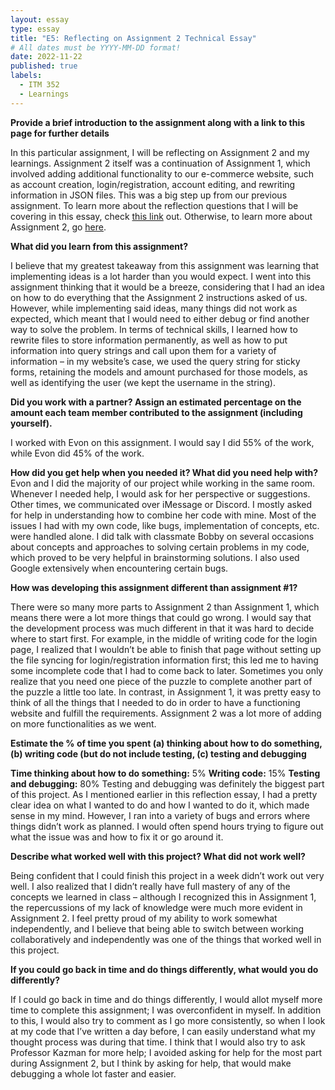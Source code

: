 ```yaml
---
layout: essay
type: essay
title: "E5: Reflecting on Assignment 2 Technical Essay"
# All dates must be YYYY-MM-DD format!
date: 2022-11-22
published: true
labels:
  - ITM 352
  - Learnings
---
```


**Provide a brief introduction to the assignment along with a link to this page for further details**

In this particular assignment, I will be reflecting on Assignment 2 and my learnings. Assignment 2 itself was a continuation of Assignment 1, which involved adding additional functionality to our e-commerce website, such as account creation, login/registration, account editing, and rewriting information in JSON files. This was a big step up from our previous assignment. To learn more about the reflection questions that I will be covering in this essay, check [this link](https://dport96.github.io/ITM352/morea/150.Assignment2/experience-Assignment2_retrospective.html) out. Otherwise, to learn more about Assignment 2, go [here](https://dport96.github.io/ITM352/morea/150.Assignment2/experience-Assignment2.html).

**What did you learn from this assignment?**

I believe that my greatest takeaway from this assignment was learning that implementing ideas is a lot harder than you would expect. I went into this assignment thinking that it would be a breeze, considering that I had an idea on how to do everything that the Assignment 2 instructions asked of us. However, while implementing said ideas, many things did not work as expected, which meant that I would need to either debug or find another way to solve the problem. In terms of technical skills, I learned how to rewrite files to store information permanently, as well as how to put information into query strings and call upon them for a variety of information – in my website’s case, we used the query string for sticky forms, retaining the models and amount purchased for those models, as well as identifying the user (we kept the username in the string).

**Did you work with a partner? Assign an estimated percentage on the amount each team member contributed to the assignment (including yourself).**

I worked with Evon on this assignment. I would say I did 55% of the work, while Evon did 45% of the work.

**How did you get help when you needed it? What did you need help with?**
Evon and I did the majority of our project while working in the same room. Whenever I needed help, I would ask for her perspective or suggestions. Other times, we communicated over iMessage or Discord. I mostly asked for help in understanding how to combine her code with mine. Most of the issues I had with my own code, like bugs, implementation of concepts, etc. were handled alone. I did talk with classmate Bobby on several occasions about concepts and approaches to solving certain problems in my code, which proved to be very helpful in brainstorming solutions. I also used Google extensively when encountering certain bugs.

**How was developing this assignment different than assignment #1?**

There were so many more parts to Assignment 2 than Assignment 1, which means there were a lot more things that could go wrong. I would say that the development process was much different in that it was hard to decide where to start first. For example, in the middle of writing code for the login page, I realized that I wouldn’t be able to finish that page without setting up the file syncing for login/registration information first; this led me to having some incomplete code that I had to come back to later. Sometimes you only realize that you need one piece of the puzzle to complete another part of the puzzle a little too late. In contrast, in Assignment 1, it was pretty easy to think of all the things that I needed to do in order to have a functioning website and fulfill the requirements. Assignment 2 was a lot more of adding on more functionalities as we went.

**Estimate the % of time you spent (a) thinking about how to do something, (b) writing code (but do not include testing, (c) testing and debugging**

**Time thinking about how to do something:** 5%
**Writing code:** 15%
**Testing and debugging:** 80%
Testing and debugging was definitely the biggest part of this project. As I mentioned earlier in this reflection essay, I had a pretty clear idea on what I wanted to do and how I wanted to do it, which made sense in my mind. However, I ran into a variety of bugs and errors where things didn’t work as planned. I would often spend hours trying to figure out what the issue was and how to fix it or go around it.

**Describe what worked well with this project? What did not work well?**

Being confident that I could finish this project in a week didn’t work out very well. I also realized that I didn’t really have full mastery of any of the concepts we learned in class – although I recognized this in Assignment 1, the repercussions of my lack of knowledge were much more evident in Assignment 2. I feel pretty proud of my ability to work somewhat independently, and I believe that being able to switch between working collaboratively and independently was one of the things that worked well in this project.

**If you could go back in time and do things differently, what would you do differently?**

If I could go back in time and do things differently, I would allot myself more time to complete this assignment; I was overconfident in myself. In addition to this, I would also try to comment as I go more consistently, so when I look at my code that I’ve written a day before, I can easily understand what my thought process was during that time. I think that I would also try to ask Professor Kazman for more help; I avoided asking for help for the most part during Assignment 2, but I think by asking for help, that would make debugging a whole lot faster and easier.
